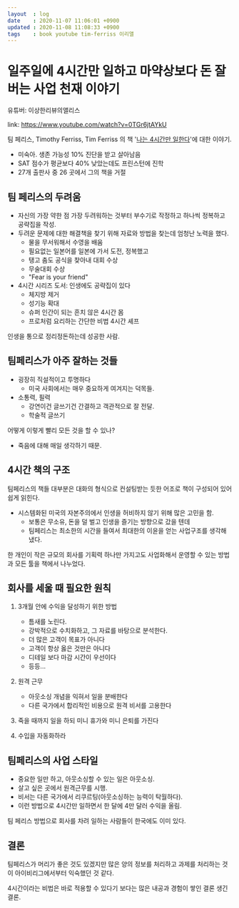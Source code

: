 ```yaml
---
layout  : log
date    : 2020-11-07 11:06:01 +0900
updated : 2020-11-08 11:08:33 +0900
tags    : book youtube tim-ferriss 이리앨
---
```


# 일주일에 4시간만 일하고 마약상보다 돈 잘 버는 사업 천재 이야기

유튜버: 이상한리뷰의앨리스

link: https://www.youtube.com/watch?v=0TGr6jtAYkU

팀 페리스, Timothy Ferriss, Tim Ferriss 의 책 '[나는 4시간만 일한다]( http://www.yes24.com/Product/Goods/53214530?OzSrank=3 )'에 대한 이야기.

- 미숙아. 생존 가능성 10% 진단을 받고 살아남음
- SAT 점수가 평균보다 40% 낮았는데도 프린스턴에 진학
- 27개 출판사 중 26 곳에서 그의 책을 거절

## 팀 페리스의 두려움

- 자신의 가장 약한 점 가장 두려워하는 것부터 부수기로 작정하고 하나씩 정복하고 공략집을 작성.
- 두려운 문제에 대한 해결책을 찾기 위해 자료와 방법을 찾는데 엄청난 노력을 했다.
    - 물을 무서워해서 수영을 배움
    - 필요없는 일본어를 일본에 가서 도전, 정복했고
    - 탱고 춤도 공식을 찾아내 대회 수상
    - 무술대회 수상
    - "Fear is your friend"
- 4시간 시리즈 도서: 인생에도 공략집이 있다
    - 체지방 제거
    - 성기능 확대
    - 슈퍼 인간이 되는 흔치 않은 4시간 몸
    - 프로처럼 요리하는 간단한 비법 4시간 셰프

인생을 통으로 정리정돈하는데 성공한 사람.

## 팀페리스가 아주 잘하는 것들

- 굉장히 직설적이고 투명하다
    - 미국 사회에서는 매우 중요하게 여겨지는 덕목들.
- 소통력, 필력
    - 강연이건 글쓰기건 간결하고 객관적으로 잘 전달.
    - 학술적 글쓰기

어떻게 이렇게 빨리 모든 것을 할 수 있나?  
- 죽음에 대해 매일 생각하기 때문.

## 4시간 책의 구조

팀페리스의 책들 대부분은 대화의 형식으로 컨설팅받는 듯한 어조로 책이 구성되어 있어 쉽게 읽힌다.

- 시스템화된 미국의 자본주의에서 인생을 허비하지 않기 위해 많은 고민을 함.
    - 보통은 무소유, 돈을 덜 벌고 인생을 즐기는 방향으로 갔을 텐데
    - 팀페리스는 최소한의 시간을 들여서 최대한의 이윤을 얻는 사업구조를 생각해냈다.

한 개인이 작은 규모의 회사를 기획력 하나만 가지고도
사업화해서 운영할 수 있는 방법과 모든 툴을 책에서 나누었다.

## 회사를 세울 때 필요한 원칙

1. 3개월 안에 수익을 달성하기 위한 방법
    - 틈새를 노린다.
    - 강박적으로 수치화하고, 그 자료를 바탕으로 분석한다.
    - 더 많은 고객이 목표가 아니다
    - 고객이 항상 옳은 것만은 아니다
    - 디테일 보다 마감 시간이 우선이다
    - 등등...

2. 원격 근무
    - 아웃소싱 개념을 익혀서 일을 분배한다
    - 다른 국가에서 합리적인 비용으로 원격 비서를 고용한다

3. 죽을 때까지 일을 하되 미니 휴가와 미니 은퇴를 가진다
4. 수입을 자동화하라

## 팀페리스의 사업 스타일

- 중요한 일만 하고, 아웃소싱할 수 있는 일은 아웃소싱.
- 살고 싶은 곳에서 원격근무를 시행.
- 비서는 다른 국가에서 리쿠르팅(아웃소싱하는 능력이 탁월하다).
- 이런 방법으로 4시간만 일하면서 한 달에 4만 달러 수익을 올림.

팀 페리스 방법으로 회사를 차려 일하는 사람들이 한국에도 이미 있다.

## 결론

팀페리스가 머리가 좋은 것도 있겠지만 많은 양의 정보를 처리하고 과제를 처리하는 것이
아이비리그에서부터 익숙했던 것 같다.

4시간이라는 비법은 바로 적용할 수 있다기 보다는 많은 내공과 경험이 쌓인 결론 생긴 결론.

